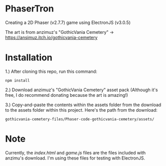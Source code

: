 # PhaserTron
Creating a 2D Phaser (v2.7.7) game using ElectronJS (v3.0.5)

The art is from anzimuz's "GothicVania Cemetery" -> https://ansimuz.itch.io/gothicvania-cemetery

# Installation #
1.) After cloning this repo, run this command:

`npm install`


2.) Download anzimuz's "GothicVania Cemetery" asset pack (Although it's free, I do recommend donating because the art is amazing!)


3.) Copy-and-paste the contents within the assets folder from the download to the assets folder within this project. Here's the path from the download:
    
    gothicvania-cemetery-files/Phaser-code-gothicvania-cemetery/assets/
    
    
# Note #
Currently, the *index.html* and *game.js* files are the files included with anzimu's download. I'm using these files for testing with ElectronJS.
